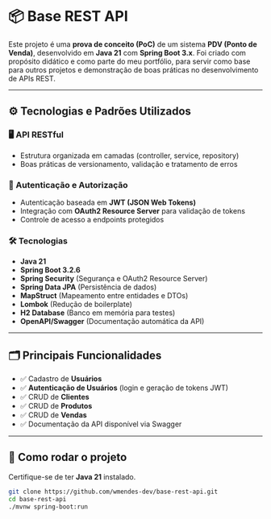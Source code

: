 # 📦 Base REST API

Este projeto é uma **prova de conceito (PoC)** de um sistema **PDV (Ponto de Venda)**, desenvolvido em **Java 21** com **Spring Boot 3.x**. Foi criado com propósito didático e como parte do meu portfólio, para servir como base para outros projetos e demonstração de boas práticas no desenvolvimento de APIs REST.

---

## ⚙️ Tecnologias e Padrões Utilizados

### 🖥️ API RESTful
- Estrutura organizada em camadas (controller, service, repository)
- Boas práticas de versionamento, validação e tratamento de erros

### 🔐 Autenticação e Autorização
- Autenticação baseada em **JWT (JSON Web Tokens)**
- Integração com **OAuth2 Resource Server** para validação de tokens
- Controle de acesso a endpoints protegidos

### 🛠️ Tecnologias
- **Java 21**
- **Spring Boot 3.2.6**
- **Spring Security** (Segurança e OAuth2 Resource Server)
- **Spring Data JPA** (Persistência de dados)
- **MapStruct** (Mapeamento entre entidades e DTOs)
- **Lombok** (Redução de boilerplate)
- **H2 Database** (Banco em memória para testes)
- **OpenAPI/Swagger** (Documentação automática da API)

---

## 🗂️ Principais Funcionalidades

- ✅ Cadastro de **Usuários**
- ✅ **Autenticação de Usuários** (login e geração de tokens JWT)
- ✅ CRUD de **Clientes**
- ✅ CRUD de **Produtos**
- ✅ CRUD de **Vendas**
- ✅ Documentação da API disponível via Swagger

---

## 🚀 Como rodar o projeto

Certifique-se de ter **Java 21** instalado.

```bash
git clone https://github.com/wmendes-dev/base-rest-api.git
cd base-rest-api
./mvnw spring-boot:run
